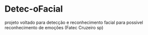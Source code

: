 # Detec-oFacial
projeto voltado para detecção e reconhecimento facial para possivel reconhecimento de emoções (Fatec Cruzeiro sp)
